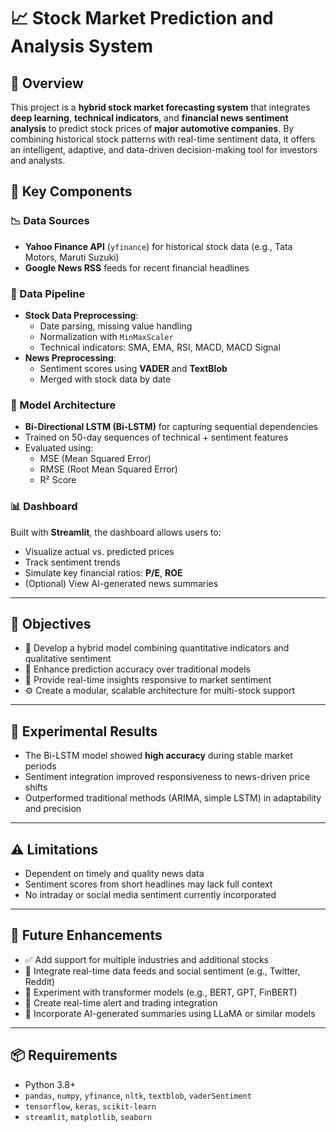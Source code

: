 # 📈 Stock Market Prediction and Analysis System

## 🚀 Overview
This project is a **hybrid stock market forecasting system** that integrates **deep learning**, **technical indicators**, and **financial news sentiment analysis** to predict stock prices of **major automotive companies**. By combining historical stock patterns with real-time sentiment data, it offers an intelligent, adaptive, and data-driven decision-making tool for investors and analysts.

## 🔧 Key Components

### 📉 Data Sources
- **Yahoo Finance API** (`yfinance`) for historical stock data (e.g., Tata Motors, Maruti Suzuki)
- **Google News RSS** feeds for recent financial headlines

### 🔄 Data Pipeline
- **Stock Data Preprocessing**:
  - Date parsing, missing value handling
  - Normalization with `MinMaxScaler`
  - Technical indicators: SMA, EMA, RSI, MACD, MACD Signal
- **News Preprocessing**:
  - Sentiment scores using **VADER** and **TextBlob**
  - Merged with stock data by date

### 🧠 Model Architecture
- **Bi-Directional LSTM (Bi-LSTM)** for capturing sequential dependencies
- Trained on 50-day sequences of technical + sentiment features
- Evaluated using:
  - MSE (Mean Squared Error)
  - RMSE (Root Mean Squared Error)
  - R² Score

### 📊 Dashboard
Built with **Streamlit**, the dashboard allows users to:
- Visualize actual vs. predicted prices
- Track sentiment trends
- Simulate key financial ratios: **P/E**, **ROE**
- (Optional) View AI-generated news summaries

---

## 🎯 Objectives
- 🧩 Develop a hybrid model combining quantitative indicators and qualitative sentiment
- 🎯 Enhance prediction accuracy over traditional models
- 📡 Provide real-time insights responsive to market sentiment
- ⚙️ Create a modular, scalable architecture for multi-stock support

---

## 🧪 Experimental Results
- The Bi-LSTM model showed **high accuracy** during stable market periods
- Sentiment integration improved responsiveness to news-driven price shifts
- Outperformed traditional methods (ARIMA, simple LSTM) in adaptability and precision

---

## ⚠️ Limitations
- Dependent on timely and quality news data
- Sentiment scores from short headlines may lack full context
- No intraday or social media sentiment currently incorporated

---

## 🔮 Future Enhancements
- ✅ Add support for multiple industries and additional stocks
- 🔄 Integrate real-time data feeds and social sentiment (e.g., Twitter, Reddit)
- 🧠 Experiment with transformer models (e.g., BERT, GPT, FinBERT)
- 🔔 Create real-time alert and trading integration
- 🧩 Incorporate AI-generated summaries using LLaMA or similar models

---

## 📦 Requirements
- Python 3.8+
- `pandas`, `numpy`, `yfinance`, `nltk`, `textblob`, `vaderSentiment`
- `tensorflow`, `keras`, `scikit-learn`
- `streamlit`, `matplotlib`, `seaborn`



